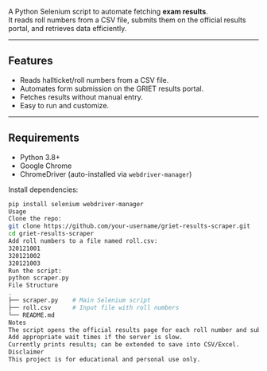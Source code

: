 A Python Selenium script to automate fetching **exam results**.  
It reads roll numbers from a CSV file, submits them on the official results portal, and retrieves data efficiently.  

---

## Features
- Reads hallticket/roll numbers from a CSV file.
- Automates form submission on the GRIET results portal.
- Fetches results without manual entry.
- Easy to run and customize.

---

## Requirements
- Python 3.8+
- Google Chrome
- ChromeDriver (auto-installed via `webdriver-manager`)

Install dependencies:
```bash
pip install selenium webdriver-manager
Usage
Clone the repo:
git clone https://github.com/your-username/griet-results-scraper.git
cd griet-results-scraper
Add roll numbers to a file named roll.csv:
320121001
320121002
320121003
Run the script:
python scraper.py
File Structure
.
├── scraper.py    # Main Selenium script
├── roll.csv      # Input file with roll numbers
└── README.md
Notes
The script opens the official results page for each roll number and submits it.
Add appropriate wait times if the server is slow.
Currently prints results; can be extended to save into CSV/Excel.
Disclaimer
This project is for educational and personal use only.

